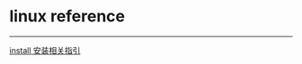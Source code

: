 # linux reference
---

[install 安装相关指引](https://github.com/LittleChell/linux/tree/master/docs/install.md)







